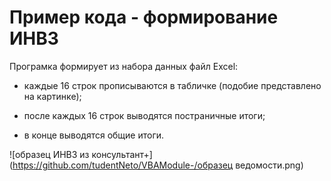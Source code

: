 # Пример кода - формирование ИНВ3

Програмка формирует из набора данных файл Excel:
- каждые 16 строк прописываются в табличке (подобие представлено на картинке);

- после каждых 16 строк выводятся постраничные итоги;

- в конце выводятся общие итоги.

![образец ИНВ3 из консультант+](https://github.com/tudentNeto/VBAModule-/образец ведомости.png)
